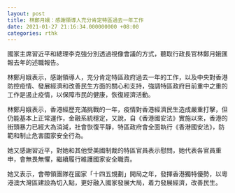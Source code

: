 ```yaml
---
layout: post
title: 林鄭月娥：感謝領導人充分肯定特區過去一年工作
date: 2021-01-27 21:16:34.000000000 +08:00
categories: rthk
---
```


國家主席習近平和總理李克強分別透過視像會議的方式，聽取行政長官林鄭月娥匯報去年的述職報告。

林鄭月娥表示，感謝領導人，充分肯定特區政府過去一年的工作，以及中央對香港防控疫情、發展經濟和改善民生方面的關心和支持，強調特區政府目前重中之重的工作是遏止疫情，以保障市民的健康，恢復經濟活動。

林鄭月娥表示，香港經歷充滿挑戰的一年，疫情對香港經濟民生造成嚴重打擊，但仍能基本上正常運作，金融系統穩定，又說，自《香港國安法》實施以來，香港的街頭暴力已經大為消減，社會恢復平靜，特區政府會全面執行《香港國安法》，防範和制止危害國家安全行為。

她又感謝習近平，對她和其他受美國制裁的特區官員表示慰問，她代表各官員重申，會無畏無懼，繼續履行維護國家安全職責。

她又表示，會帶領團隊在國家「十四五規劃」開局之年，發揮香港獨特優勢，以粵港澳大灣區建設為切入點，更好融入國家發展大局，着力發展經濟，改善民生。
